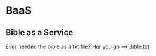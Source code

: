 # BaaS

## Bible as a Service

Ever needed the bible as a txt file?
Her you go --> [Bible.txt](bible.txt)